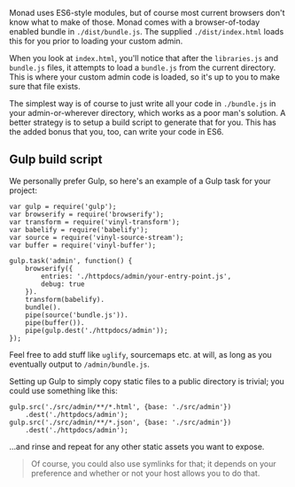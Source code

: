 Monad uses ES6-style modules, but of course most current browsers don't know
what to make of those. Monad comes with a browser-of-today enabled bundle in
`./dist/bundle.js`. The supplied `./dist/index.html` loads this for you prior to
loading your custom admin.

When you look at `index.html`, you'll notice that after the `libraries.js` and
`bundle.js` files, it attempts to load a `bundle.js` from the current directory.
This is where your custom admin code is loaded, so it's up to you to make sure
that file exists.

The simplest way is of course to just write all your code in `./bundle.js` in
your admin-or-wherever directory, which works as a poor man's solution. A better
strategy is to setup a build script to generate that for you. This has the added
bonus that you, too, can write your code in ES6.

## Gulp build script
We personally prefer Gulp, so here's an example of a Gulp task for your
project:

    var gulp = require('gulp');
    var browserify = require('browserify');
    var transform = require('vinyl-transform');
    var babelify = require('babelify');
    var source = require('vinyl-source-stream');
    var buffer = require('vinyl-buffer');

    gulp.task('admin', function() {
        browserify({
            entries: './httpdocs/admin/your-entry-point.js',
            debug: true
        }).
        transform(babelify).
        bundle().
        pipe(source('bundle.js')).
        pipe(buffer()).
        pipe(gulp.dest('./httpdocs/admin'));
    });

Feel free to add stuff like `uglify`, sourcemaps etc. at will, as long as you
eventually output to `/admin/bundle.js`.

Setting up Gulp to simply copy static files to a public directory is trivial;
you could use something like this:

    gulp.src('./src/admin/**/*.html', {base: './src/admin'})
        .dest('./httpdocs/admin');
    gulp.src('./src/admin/**/*.json', {base: './src/admin'})
        .dest('./httpdocs/admin');

...and rinse and repeat for any other static assets you want to expose.

> Of course, you could also use symlinks for that; it depends on your preference
> and whether or not your host allows you to do that.

